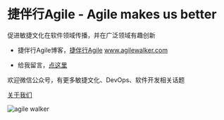 # 捷伴行Agile - Agile makes us better
促进敏捷文化在软件领域传播，并在广泛领域有趣创新

- 捷伴行Agile博客，[捷伴行Agile](https://www.agilewalker.com/) www.agilewalker.com

- 给我留言，[点这里](https://www.agilewalker.com/reachme/)

欢迎微信公众号，有更多敏捷文化、DevOps、软件开发相关话题

[关于我们](https://w.url.cn/s/AYZWI9D)

![agile walker](https://www.agilewalker.com/wp-content/uploads/2020/05/QR_Code_agilewalker.png)
